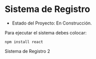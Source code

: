# Sistema de Registro

- Estado del Proyecto: En Construcción.

Para ejecutar el sistema debes colocar:

```npm install react```

Sistema de Registro 2
